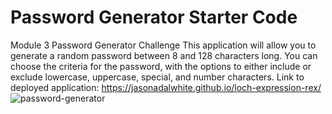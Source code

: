 # Password Generator Starter Code
Module 3 Password Generator Challenge
This application will allow you to generate a random password between 8 and 128 characters long. 
You can choose the criteria for the password, with the options to either include or exclude lowercase, uppercase, special,
and number characters. 
Link to deployed application: https://jasonadalwhite.github.io/loch-expression-rex/
![password-generator](https://user-images.githubusercontent.com/97865978/199042312-1aa9f6ee-eaac-465c-bb3d-1c089af15fef.png)
